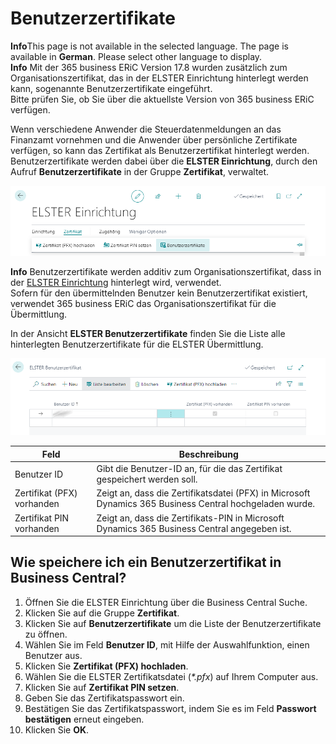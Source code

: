 # Benutzerzertifikate

<div class="alert alert-info">
    <i class="fa-duotone fa-solid fa-circle-info fa-xl"></i>
    <strong>Info</strong>This page is not available in the selected language. The page is available in <b>German</b>. Please select other language to display.
</div>

<div class="alert alert-info">
    <i class="fa-duotone fa-solid fa-circle-info fa-xl"></i>
    <strong>Info</strong> Mit der 365 business ERiC Version 17.8 wurden zusätzlich zum Organisationszertifikat, das in der ELSTER Einrichtung hinterlegt werden kann, sogenannte Benutzerzertifikate eingeführt.<br>Bitte prüfen Sie, ob Sie über die aktuellste Version von 365 business ERiC verfügen.
</div>

Wenn verschiedene Anwender die Steuerdatenmeldungen an das Finanzamt vornehmen und die Anwender über persönliche Zertifikate verfügen, so kann das Zertifikat als Benutzerzertifikat hinterlegt werden. Benutzerzertifikate werden dabei über die **ELSTER Einrichtung**, durch den Aufruf **Benutzerzertifikate** in der Gruppe **Zertifikat**, verwaltet.

![Aktion - Benutzerzertifikate](/assets/images/365-business-eric/user-certificates-action.png)

<div class="alert alert-info">
    <i class="fa-duotone fa-solid fa-circle-info fa-xl"></i>
    <strong>Info</strong> Benutzerzertifikate werden additiv zum Organisationszertifikat, dass in der <a href="setup.md">ELSTER Einrichtung</a> hinterlegt wird, verwendet.<br>Sofern für den übermittelnden Benutzer kein Benutzerzertifikat existiert, verwendet 365 business ERiC das Organisationszertifikat für die Übermittlung.
</div>

In der Ansicht **ELSTER Benutzerzertifikate** finden Sie die Liste alle hinterlegten Benutzerzertifikate für die ELSTER Übermittlung.

![Ansicht - ELSTER Benutzerzertifikate](/assets/images/365-business-eric/user-certificates.png)

| Feld | Beschreibung | 
| --- | --- |
| Benutzer ID | Gibt die Benutzer-ID an, für die das Zertifikat gespeichert werden soll. | 
| Zertifikat (PFX) vorhanden | Zeigt an, dass die Zertifikatsdatei (PFX) in Microsoft Dynamics 365 Business Central hochgeladen wurde. |
| Zertifikat PIN vorhanden | Zeigt an, dass die Zertifikats-PIN in Microsoft Dynamics 365 Business Central angegeben ist. |

## Wie speichere ich ein Benutzerzertifikat in Business Central?
1. Öffnen Sie die ELSTER Einrichtung über die Business Central Suche.
2. Klicken Sie auf die Gruppe **Zertifikat**.
3. Klicken Sie auf **Benutzerzertifikate** um die Liste der Benutzerzertifikate zu öffnen.
4. Wählen Sie im Feld **Benutzer ID**, mit Hilfe der Auswahlfunktion, einen Benutzer aus.
5. Klicken Sie **Zertifikat (PFX) hochladen**.
6. Wählen Sie die ELSTER Zertifikatsdatei (_*.pfx_) auf Ihrem Computer aus.
7. Klicken Sie auf **Zertifikat PIN setzen**.
8. Geben Sie das Zertifikatspasswort ein.
9. Bestätigen Sie das Zertifikatspasswort, indem Sie es im Feld **Passwort bestätigen** erneut eingeben.
10. Klicken Sie **OK**.

